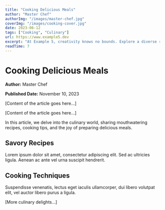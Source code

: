 ```yaml
---
title: "Cooking Delicious Meals"
author: "Master Chef"
authorImg: "/images/master-chef.jpg"
coverImg: "/images/cooking-cover.jpg"
date: 2023-06-12
tags: ["Cooking", "Culinary"]
url: https://www.example5.dev
excerpt: "At Example 5, creativity knows no bounds. Explore a diverse range of projects spanning art, technology, and more. Unleash your creativity and share your ideas."
readTime: 7
---
```


# Cooking Delicious Meals

**Author:** Master Chef

**Published Date:** November 10, 2023

[Content of the article goes here...]

[Content of the article goes here...]

In this article, we delve into the culinary world, sharing mouthwatering recipes, cooking tips, and the joy of preparing delicious meals.

## Savory Recipes

Lorem ipsum dolor sit amet, consectetur adipiscing elit. Sed ac ultricies ligula. Aenean ac ante vel urna suscipit hendrerit.

## Cooking Techniques

Suspendisse venenatis, lectus eget iaculis ullamcorper, dui libero volutpat elit, vel auctor libero purus a ligula.

[More culinary delights...]